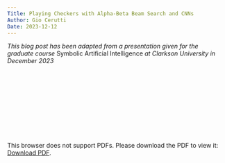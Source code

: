 ```yaml
---
Title: Playing Checkers with Alpha-Beta Beam Search and CNNs
Author: Gio Cerutti
Date: 2023-12-12
---
```

*This blog post has been adapted from a presentation given for the graduate course* Symbolic Artificial Intelligence *at Clarkson University in December 2023*

<object data="https://giordcer.github.io/assets/cerutti-ai-final.pdf" type="application/pdf" width="900px" height="900px">
    <embed src="https://giordcer.github.io/assets/cerutti-ai-final.pdf">
        <p>This browser does not support PDFs. Please download the PDF to view it: <a href="https://giordcer.github.io/assets/cerutti-ai-final.pdf">Download PDF</a>.</p>
    </embed>
</object>
